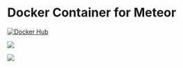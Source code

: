 # Docker Container for Meteor

[![Docker Hub](http://dockeri.co/image/ryanhanwu/docker-meteor "Docker Hub")](https://registry.hub.docker.com/u/ryanhanwu/docker-meteor/)

[![](https://images.microbadger.com/badges/image/ryanhanwu/docker-meteor.svg)](https://microbadger.com/images/ryanhanwu/docker-meteor "Get your own image badge on microbadger.com")

[![](https://images.microbadger.com/badges/version/ryanhanwu/docker-meteor.svg)](https://microbadger.com/images/ryanhanwu/docker-meteor "Get your own version badge on microbadger.com")

